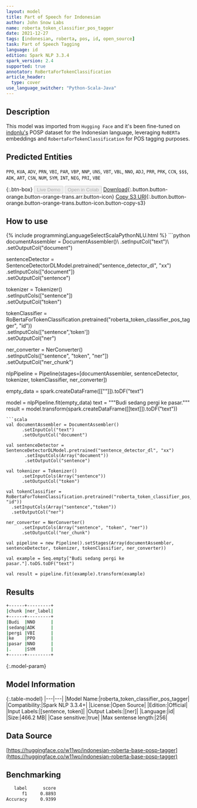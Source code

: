 ```yaml
---
layout: model
title: Part of Speech for Indonesian
author: John Snow Labs
name: roberta_token_classifier_pos_tagger
date: 2021-12-27
tags: [indonesian, roberta, pos, id, open_source]
task: Part of Speech Tagging
language: id
edition: Spark NLP 3.3.4
spark_version: 2.4
supported: true
annotator: RoBertaForTokenClassification
article_header:
  type: cover
use_language_switcher: "Python-Scala-Java"
---
```


## Description

This model was imported from `Hugging Face` and it's been fine-tuned on [indonlu's](https://hf.co/datasets/indonlu) POSP dataset for the Indonesian language, leveraging `RoBERTa` embeddings and `RobertaForTokenClassification` for POS tagging purposes.

## Predicted Entities

`PPO`, `KUA`, `ADV`, `PRN`, `VBI`, `PAR`, `VBP`, `NNP`, `UNS`, `VBT`, `VBL`, `NNO`, `ADJ`, `PRR`, `PRK`, `CCN`, `$$$`, `ADK`, `ART`, `CSN`, `NUM`, `SYM`, `INT`, `NEG`, `PRI`, `VBE`

{:.btn-box}
<button class="button button-orange" disabled>Live Demo</button>
<button class="button button-orange" disabled>Open in Colab</button>
[Download](https://s3.amazonaws.com/auxdata.johnsnowlabs.com/public/models/roberta_token_classifier_pos_tagger_id_3.3.4_2.4_1640589883082.zip){:.button.button-orange.button-orange-trans.arr.button-icon}
[Copy S3 URI](s3://auxdata.johnsnowlabs.com/public/models/roberta_token_classifier_pos_tagger_id_3.3.4_2.4_1640589883082.zip){:.button.button-orange.button-orange-trans.button-icon.button-copy-s3}

## How to use



<div class="tabs-box" markdown="1">
{% include programmingLanguageSelectScalaPythonNLU.html %}
```python
documentAssembler = DocumentAssembler()\
      .setInputCol("text")\
      .setOutputCol("document")

sentenceDetector = SentenceDetectorDLModel.pretrained("sentence_detector_dl", "xx")\
       .setInputCols(["document"])\
       .setOutputCol("sentence")

tokenizer = Tokenizer()\
      .setInputCols(["sentence"])\
      .setOutputCol("token")

tokenClassifier = RoBertaForTokenClassification.pretrained("roberta_token_classifier_pos_tagger", "id"))\
  .setInputCols(["sentence",'token'])\
  .setOutputCol("ner")

ner_converter = NerConverter()\
      .setInputCols(["sentence", "token", "ner"])\
      .setOutputCol("ner_chunk")
      
nlpPipeline = Pipeline(stages=[documentAssembler, sentenceDetector, tokenizer, tokenClassifier, ner_converter])

empty_data = spark.createDataFrame([[""]]).toDF("text")

model = nlpPipeline.fit(empty_data)
text = """Budi sedang pergi ke pasar."""
result = model.transform(spark.createDataFrame([[text]]).toDF("text"))
```
```scala
val documentAssembler = DocumentAssembler()
      .setInputCol("text")
      .setOutputCol("document")

val sentenceDetector = SentenceDetectorDLModel.pretrained("sentence_detector_dl", "xx")
       .setInputCols(Array("document"))
       .setOutputCol("sentence")

val tokenizer = Tokenizer()
      .setInputCols(Array("sentence"))
      .setOutputCol("token")

val tokenClassifier = RoBertaForTokenClassification.pretrained("roberta_token_classifier_pos_tagger", "id"))
  .setInputCols(Array("sentence","token"))
  .setOutputCol("ner")

ner_converter = NerConverter()
      .setInputCols(Array("sentence", "token", "ner"))
      .setOutputCol("ner_chunk")
      
val pipeline = new Pipeline().setStages(Array(documentAssembler, sentenceDetector, tokenizer, tokenClassifier, ner_converter))

val example = Seq.empty["Budi sedang pergi ke pasar."].toDS.toDF("text")

val result = pipeline.fit(example).transform(example)
```
</div>

## Results

```bash
+------+---------+
|chunk |ner_label|
+------+---------+
|Budi  |NNO      |
|sedang|ADK      |
|pergi |VBI      |
|ke    |PPO      |
|pasar |NNO      |
|.     |SYM      |
+------+---------+
```

{:.model-param}
## Model Information

{:.table-model}
|---|---|
|Model Name:|roberta_token_classifier_pos_tagger|
|Compatibility:|Spark NLP 3.3.4+|
|License:|Open Source|
|Edition:|Official|
|Input Labels:|[sentence, token]|
|Output Labels:|[ner]|
|Language:|id|
|Size:|466.2 MB|
|Case sensitive:|true|
|Max sentense length:|256|

## Data Source

[https://huggingface.co/w11wo/indonesian-roberta-base-posp-tagger](https://huggingface.co/w11wo/indonesian-roberta-base-posp-tagger)

## Benchmarking

```bash
   label      score
      f1     0.8893
Accuracy     0.9399
```